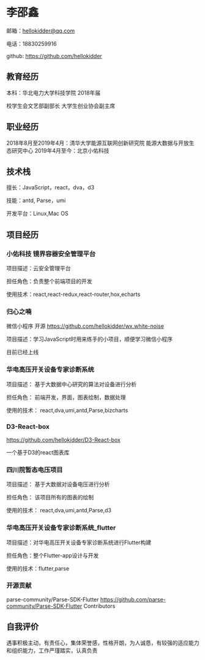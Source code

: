 # 李邵鑫

邮箱：hellokidder@qq.com

电话：18830259916

github: <https://github.com/hellokidder>

## 教育经历

本科：华北电力大学科技学院 2018年届

校学生会文艺部副部长  大学生创业协会副主席

## 职业经历

2018年8月至2019年4月：清华大学能源互联网创新研究院 能源大数据与开放生态研究中心
2019年4月至今：北京小佑科技

## 技术栈

擅长：JavaScript，react，dva，d3

技能：antd, Parse，umi

开发平台：Linux,Mac OS

## 项目经历

### 小佑科技 镜界容器安全管理平台

项目描述：云安全管理平台

担任角色：负责整个前端项目的开发

使用技术：react,react-redux,react-router,hox,echarts

### 归心之喃

微信小程序 开源 <https://github.com/hellokidder/wx.white-noise>

项目描述：学习JavaScript时用来练手的小项目，顺便学习微信小程序

目前已经上线

### 华电高压开关设备专家诊断系统

项目描述： 基于大数据中心研究的算法对设备进行分析

担任角色： 前端开发，界面，图表绘制，数据处理

使用的技术： react,dva,umi,antd,Parse,bizcharts

### D3-React-box

<https://github.com/hellokidder/D3-React-box>

一个基于D3的react图表库

### 四川院暂态电压项目

项目描述： 基于大数据对设备电压进行分析

担任角色： 该项目所有的图表的绘制

使用的技术： react,dva,umi,antd,Parse,d3

### 华电高压开关设备专家诊断系统_flutter

项目描述：对华电高压开关设备专家诊断系统进行Flutter构建

担任角色：整个Flutter-app设计与开发

使用的技术：flutter,parse

### 开源贡献

  parse-community/Parse-SDK-Flutter <https://github.com/parse-community/Parse-SDK-Flutter> Contributors

## 自我评价

遇事积极主动，有责任心，集体荣誉感，性格开朗，为人诚恳，有较强的适应能力和组织能力，工作严瑾踏实，认真负责
